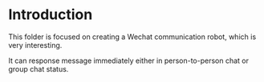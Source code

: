 # Introduction
This folder is focused on creating a Wechat communication robot, which is very interesting.

It can response message immediately either in person-to-person chat or group chat status.
